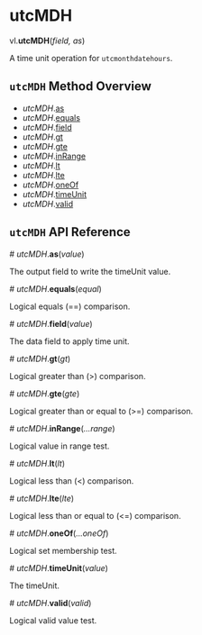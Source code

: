 # utcMDH

vl.<b>utcMDH</b>(<em>field, as</em>)

A time unit operation for <code>utcmonthdatehours</code>.

## <code>utcMDH</code> Method Overview

* <em>utcMDH</em>.<a href="#as">as</a>
* <em>utcMDH</em>.<a href="#equals">equals</a>
* <em>utcMDH</em>.<a href="#field">field</a>
* <em>utcMDH</em>.<a href="#gt">gt</a>
* <em>utcMDH</em>.<a href="#gte">gte</a>
* <em>utcMDH</em>.<a href="#inRange">inRange</a>
* <em>utcMDH</em>.<a href="#lt">lt</a>
* <em>utcMDH</em>.<a href="#lte">lte</a>
* <em>utcMDH</em>.<a href="#oneOf">oneOf</a>
* <em>utcMDH</em>.<a href="#timeUnit">timeUnit</a>
* <em>utcMDH</em>.<a href="#valid">valid</a>

## <code>utcMDH</code> API Reference

<a name="as">#</a>
<em>utcMDH</em>.<b>as</b>(<em>value</em>)

The output field to write the timeUnit value.

<a name="equals">#</a>
<em>utcMDH</em>.<b>equals</b>(<em>equal</em>)

Logical equals (==) comparison.

<a name="field">#</a>
<em>utcMDH</em>.<b>field</b>(<em>value</em>)

The data field to apply time unit.

<a name="gt">#</a>
<em>utcMDH</em>.<b>gt</b>(<em>gt</em>)

Logical greater than (>) comparison.

<a name="gte">#</a>
<em>utcMDH</em>.<b>gte</b>(<em>gte</em>)

Logical greater than or equal to (>=) comparison.

<a name="inRange">#</a>
<em>utcMDH</em>.<b>inRange</b>(<em>...range</em>)

Logical value in range test.

<a name="lt">#</a>
<em>utcMDH</em>.<b>lt</b>(<em>lt</em>)

Logical less than (<) comparison.

<a name="lte">#</a>
<em>utcMDH</em>.<b>lte</b>(<em>lte</em>)

Logical less than or equal to (<=) comparison.

<a name="oneOf">#</a>
<em>utcMDH</em>.<b>oneOf</b>(<em>...oneOf</em>)

Logical set membership test.

<a name="timeUnit">#</a>
<em>utcMDH</em>.<b>timeUnit</b>(<em>value</em>)

The timeUnit.

<a name="valid">#</a>
<em>utcMDH</em>.<b>valid</b>(<em>valid</em>)

Logical valid value test.

